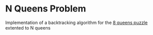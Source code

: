 # N Queens Problem
Implementation of a backtracking algorithm for the [8 queens puzzle](https://en.wikipedia.org/wiki/Eight_queens_puzzle) extented to N queens  
